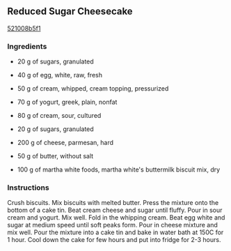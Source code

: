 ## Reduced Sugar Cheesecake

[521008b5f1](http://www.food.com/recipe/reduced-sugar-cheesecake-251334)

### Ingredients

 - 20 g of sugars, granulated

 - 40 g of egg, white, raw, fresh

 - 50 g of cream, whipped, cream topping, pressurized

 - 70 g of yogurt, greek, plain, nonfat

 - 80 g of cream, sour, cultured

 - 20 g of sugars, granulated

 - 200 g of cheese, parmesan, hard

 - 50 g of butter, without salt

 - 100 g of martha white foods, martha white's buttermilk biscuit mix, dry

### Instructions

Crush biscuits. Mix biscuits with melted butter. Press the mixture onto the bottom of a cake tin. Beat cream cheese and sugar until fluffy. Pour in sour cream and yogurt. Mix well. Fold in the whipping cream. Beat egg white and sugar at medium speed until soft peaks form. Pour in cheese mixture and mix well. Pour the mixture into a cake tin and bake in water bath at 150C for 1 hour. Cool down the cake for few hours and put into fridge for 2-3 hours.
